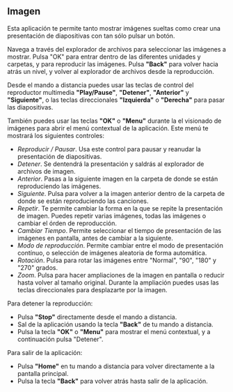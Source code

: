 ## Imagen

Esta aplicación te permite tanto mostrar imágenes sueltas como crear una presentación de diapositivas con tan sólo pulsar un botón.

Navega a través del explorador de archivos para seleccionar las imágenes a mostrar.
Pulsa "OK" para entrar dentro de las diferentes unidades y carpetas, y para reproducir las imágenes. Pulsa **"Back"** para volver hacia atrás un nivel, y volver al explorador de archivos desde la reproducción.

Desde el mando a distancia puedes usar las teclas de control del reproductor multimedia **"Play/Pause"**, **"Detener"**, **"Anterior"** y **"Siguiente"**, o las teclas direccionales **"Izquierda"** o **"Derecha"** para pasar las diapositivas.

También puedes usar las teclas **"OK"** o **"Menu"** durante la el visionado de imágenes para abrir el menú contextual de la aplicación. Este menú te mostrará los siguientes controles:

- *Reproducir / Pausar*. Usa este control para pausar y reanudar la presentación de diapositivas.
- *Detener*. Se dentendrá la presentación y saldrás al explorador de archivos de imagen.
- *Anterior*. Pasas a la siguiente imagen en la carpeta de donde se están reproduciendo las imágenes.
- *Siguiente*. Pulsa para volver a la imagen anterior dentro de la carpeta de donde se están reproduciendo las canciones.
- *Repetir*. Te permite cambiar la forma en la que se repite la presentación de imagen. Puedes repetir varias imágenes, todas las imágenes o cambiar el órden de reproducción.
- *Cambiar Tiempo*. Permite seleccionar el tiempo de presentación de las imágenes en pantalla, antes de cambiar a la siguiente.
- *Modo de reproducción*. Permite cambiar entre el modo de presentación contínuo, o selección de imágenes aleatoria de forma automática.
- *Rotación*. Pulsa para rotar las imágenes entre "Normal", "90", "180" y "270" grados.
- *Zoom*. Pulsa para hacer ampliaciones de la imagen en pantalla o reducir hasta volver al tamaño original. Durante la ampliación puedes usas las teclas direccionales para desplazarte por la imagen.

Para detener la reproducción:
- Pulsa **"Stop"** directamente desde el mando a distancia.
- Sal de la aplicación usando la tecla **"Back"** de tu mando a distancia.
- Pulsa la tecla **"OK"** o **"Menu"** para mostrar el menú contextual, y a continuación pulsa "Detener". 

Para salir de la aplicación:
- Pulsa **"Home"** en tu mando a distancia para volver directamente a la pantalla principal.
- Pulsa la tecla **"Back"** para volver atrás hasta salir de la aplicación.




